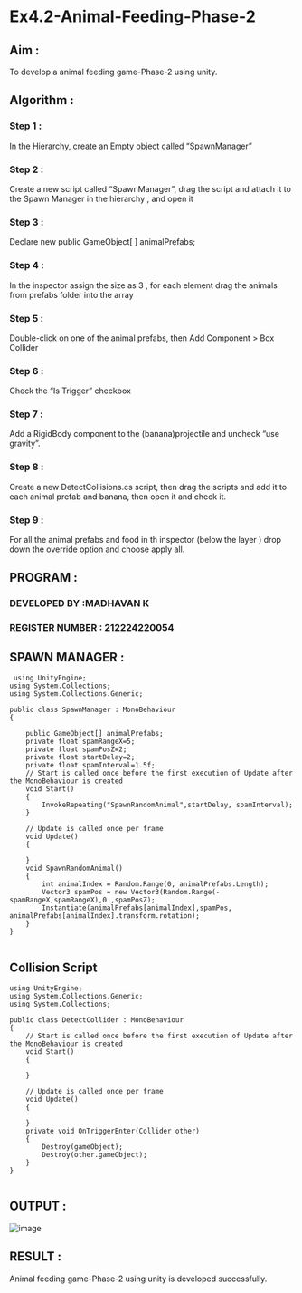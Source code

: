 # Ex4.2-Animal-Feeding-Phase-2

## Aim :

To develop a animal feeding game-Phase-2 using unity.

## Algorithm :

### Step 1 :

In the Hierarchy, create an Empty object called “SpawnManager”

### Step 2 :

Create a new script called “SpawnManager”, drag the script and attach it to the Spawn Manager in the hierarchy , and open it

### Step 3 :

Declare new public GameObject[ ] animalPrefabs;

### Step 4 :

In the inspector assign the size as 3 , for each element drag the animals from prefabs folder into the array

### Step 5 :

Double-click on one of the animal prefabs, then Add Component > Box Collider

### Step 6 :

Check the “Is Trigger” checkbox

### Step 7 :

Add a RigidBody component to the (banana)projectile and uncheck “use gravity”.

### Step 8 :

Create a new DetectCollisions.cs script, then drag the scripts and add it to each animal prefab and banana, then open it and check it.

### Step 9 :

For all the animal prefabs and food in th inspector (below the layer ) drop down the override option and choose apply all.



## PROGRAM :

### DEVELOPED BY :MADHAVAN K
### REGISTER NUMBER : 212224220054

## SPAWN MANAGER :

```
 using UnityEngine;
using System.Collections;
using System.Collections.Generic;

public class SpawnManager : MonoBehaviour
{

    public GameObject[] animalPrefabs;
    private float spamRangeX=5;
    private float spamPosZ=2;
    private float startDelay=2;
    private float spamInterval=1.5f;
    // Start is called once before the first execution of Update after the MonoBehaviour is created
    void Start()
    {
        InvokeRepeating("SpawnRandomAnimal",startDelay, spamInterval);
    }

    // Update is called once per frame
    void Update()
    {
        
    }
    void SpawnRandomAnimal()
    {
        int animalIndex = Random.Range(0, animalPrefabs.Length);
        Vector3 spamPos = new Vector3(Random.Range(-spamRangeX,spamRangeX),0 ,spamPosZ);
        Instantiate(animalPrefabs[animalIndex],spamPos, animalPrefabs[animalIndex].transform.rotation);
    }
}
      
```
## Collision Script
```
using UnityEngine;
using System.Collections.Generic;
using System.Collections;

public class DetectCollider : MonoBehaviour
{
    // Start is called once before the first execution of Update after the MonoBehaviour is created
    void Start()
    {
        
    }

    // Update is called once per frame
    void Update()
    {
        
    }
    private void OnTriggerEnter(Collider other)
    {
        Destroy(gameObject);
        Destroy(other.gameObject);
    }
}


```
## OUTPUT :

![image](https://github.com/user-attachments/assets/da64aa44-e0e7-4bc5-b920-e73b47589af3)

## RESULT :

Animal feeding game-Phase-2 using unity is developed successfully.
